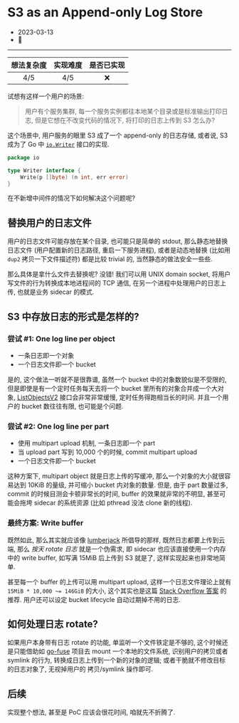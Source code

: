 # S3 as an Append-only Log Store

* 2023-03-13
* 💼

---

| 想法复杂度 | 实现难度 | 是否已实现 |
|:-----:|:----:|:-----:|
|  4/5  | 4/5  |   ❌   |

试想有这样一个用户的场景:

> 用户有个服务集群, 每一个服务实例都往本地某个目录或是标准输出打印日志, 但是它想在不改变代码的情况下, 将打印的日志上传到
> S3 怎么办?

这个场景中, 用户服务的眼里 S3 成了一个 append-only 的日志存储, 或者说, S3 成为了 Go 中 [`io.Writer`] 接口的实现.

```go
package io

type Writer interface {
	Write(p []byte) (n int, err error)
}

```

在不新增中间件的情况下如何解决这个问题呢?

[`io.Writer`]: https://pkg.go.dev/io#Writer

## 替换用户的日志文件

用户的日志文件可能存放在某个目录, 也可能只是简单的 stdout, 那么静态地替换日志文件 (用户配置新的日志路径,
重启一下服务进程), 或者是动态地替换 (比如用 `dup2` 拷贝一下文件描述符) 都是比较 trivial 的, 当然静态的做法安全一些些.

那么具体是拿什么文件去替换呢? 没错! 我们可以用 UNIX domain socket, 将用户写文件的行为转换成本地进程间的 TCP 通信,
在另一个进程中处理用户的日志上传, 也就是业务 sidecar 的模式.

[`dup2`]: https://linux.die.net/man/2/dup2

## S3 中存放日志的形式是怎样的?

### 尝试 #1: One log line per object

* 一条日志即一个对象
* 一个日志文件即一个 bucket

是的, 这个做法一听就不是很靠谱, 虽然一个 bucket 中的对象数貌似是不受限的, 但是即使是有一个定时任务每天去将一个 bucket
里所有的对象合并成一个大对象, [ListObjectsV2] 接口会非常非常缓慢, 定时任务得跑相当长的时间. 并且一个用户的 bucket 数往往有限,
也可能是个问题.

[ListObjectsV2]: https://docs.aws.amazon.com/AmazonS3/latest/API/API_ListObjectsV2.html

### 尝试 #2: One log line per part

* 使用 multipart upload 机制, 一条日志即一个 part
* 当 upload part 写到 10,000 个的时候, commit multipart upload
* 一个日志文件即一个 bucket

这种方案下, multipart object 就是日志上传的写缓冲, 那么一个对象的大小就很容易达到 10KiB 的量级, 并可缩小 bucket 内对象的数量.
但是, 由于 part 数量过多, commit 的时候目测会卡顿非常长的时间, buffer 的效果就非常的不明显, 甚至可能会拖垮 sidecar
的系统资源 (比如 pthread 没法 clone 新的线程).

### 最终方案: Write buffer

既然如此, 那么其实就应该像 [lumberjack] 所倡导的那样, 既然日志都要上传到云端, 那么 *按天 rotate 日志* 就是一个伪需求, 即
sidecar 也应该直接使用一个内存中的 write buffer, 如写满 15MiB 后上传到 S3 就是了, 这样实现起来也非常地简单.

甚至每一个 buffer 的上传可以用 multipart upload, 这样一个日志文件理论上就有 `15MiB * 10,000 ~= 146GiB` 的大小,
这个其实也是这篇 [Stack Overflow 答案] 的推荐. 用户还可以设定 bucket lifecycle 自动过期掉不用的日志.

[lumberjack]: https://github.com/natefinch/lumberjack

[Stack Overflow 答案]: https://stackoverflow.com/a/47580108/7248733

## 如何处理日志 rotate?

如果用户本身带有日志 rotate 的功能, 单监听一个文件铁定是不够的, 这个时候还是只能借助如 [go-fuse] 项目去 mount 一个本地的文件系统,
识别用户的拷贝或者 symlink 的行为, 转换成日志上传到一个新的对象的逻辑; 或者干脆就不修改目标的日志对象了, 无视掉用户的
拷贝/symlink 操作即可.

[go-fuse]: https://github.com/hanwen/go-fuse

## 后续

实现整个想法, 甚至是 PoC 应该会很花时间, 咱就先不折腾了.
